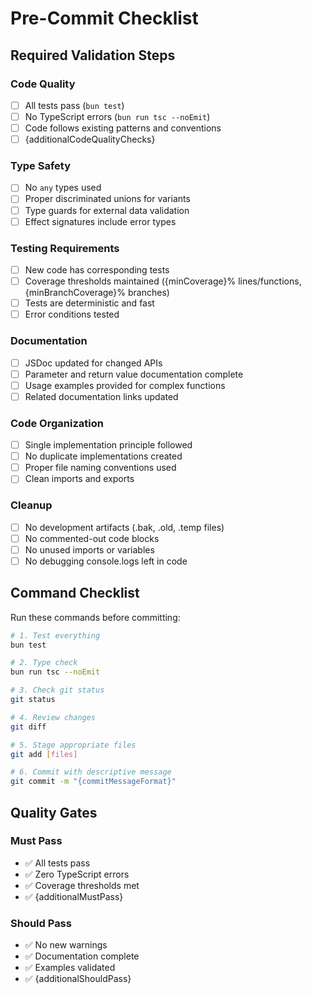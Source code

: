 # Pre-Commit Checklist

## Required Validation Steps

### Code Quality
- [ ] All tests pass (`bun test`)
- [ ] No TypeScript errors (`bun run tsc --noEmit`)
- [ ] Code follows existing patterns and conventions
- [ ] {additionalCodeQualityChecks}

### Type Safety
- [ ] No `any` types used
- [ ] Proper discriminated unions for variants
- [ ] Type guards for external data validation
- [ ] Effect signatures include error types

### Testing Requirements
- [ ] New code has corresponding tests
- [ ] Coverage thresholds maintained ({minCoverage}% lines/functions, {minBranchCoverage}% branches)
- [ ] Tests are deterministic and fast
- [ ] Error conditions tested

### Documentation
- [ ] JSDoc updated for changed APIs
- [ ] Parameter and return value documentation complete
- [ ] Usage examples provided for complex functions
- [ ] Related documentation links updated

### Code Organization
- [ ] Single implementation principle followed
- [ ] No duplicate implementations created
- [ ] Proper file naming conventions used
- [ ] Clean imports and exports

### Cleanup
- [ ] No development artifacts (.bak, .old, .temp files)
- [ ] No commented-out code blocks
- [ ] No unused imports or variables
- [ ] No debugging console.logs left in code

## Command Checklist

Run these commands before committing:

```bash
# 1. Test everything
bun test

# 2. Type check
bun run tsc --noEmit

# 3. Check git status
git status

# 4. Review changes
git diff

# 5. Stage appropriate files
git add [files]

# 6. Commit with descriptive message
git commit -m "{commitMessageFormat}"
```

## Quality Gates

### Must Pass
- ✅ All tests pass
- ✅ Zero TypeScript errors
- ✅ Coverage thresholds met
- ✅ {additionalMustPass}

### Should Pass
- ✅ No new warnings
- ✅ Documentation complete
- ✅ Examples validated
- ✅ {additionalShouldPass}
